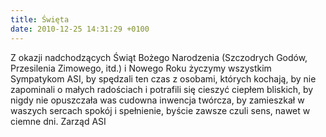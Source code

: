 ```yaml
---
title: Święta
date: 2010-12-25 14:31:29 +0100
---
```

Z okazji nadchodzących Świąt Bożego Narodzenia (Szczodrych Godów, Przesilenia Zimowego, itd.) i Nowego Roku życzymy wszystkim Sympatykom ASI, by spędzali ten czas z osobami, których kochają, by nie zapominali o małych radościach i potrafili się cieszyć ciepłem bliskich, by nigdy nie opuszczała was cudowna inwencja twórcza, by zamieszkał w waszych sercach spokój i spełnienie, byście zawsze czuli sens, nawet w ciemne dni. Zarząd ASI

